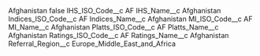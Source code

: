 <?xml version="1.0" encoding="UTF-8"?>
<CustomMetadata xmlns="http://soap.sforce.com/2006/04/metadata" xmlns:xsi="http://www.w3.org/2001/XMLSchema-instance" xmlns:xsd="http://www.w3.org/2001/XMLSchema">
    <label>Afghanistan</label>
    <protected>false</protected>
    <values>
        <field>IHS_ISO_Code__c</field>
        <value xsi:type="xsd:string">AF</value>
    </values>
    <values>
        <field>IHS_Name__c</field>
        <value xsi:type="xsd:string">Afghanistan</value>
    </values>
    <values>
        <field>Indices_ISO_Code__c</field>
        <value xsi:type="xsd:string">AF</value>
    </values>
    <values>
        <field>Indices_Name__c</field>
        <value xsi:type="xsd:string">Afghanistan</value>
    </values>
    <values>
        <field>MI_ISO_Code__c</field>
        <value xsi:type="xsd:string">AF</value>
    </values>
    <values>
        <field>MI_Name__c</field>
        <value xsi:type="xsd:string">Afghanistan</value>
    </values>
    <values>
        <field>Platts_ISO_Code__c</field>
        <value xsi:type="xsd:string">AF</value>
    </values>
    <values>
        <field>Platts_Name__c</field>
        <value xsi:type="xsd:string">Afghanistan</value>
    </values>
    <values>
        <field>Ratings_ISO_Code__c</field>
        <value xsi:type="xsd:string">AF</value>
    </values>
    <values>
        <field>Ratings_Name__c</field>
        <value xsi:type="xsd:string">Afghanistan</value>
    </values>
    <values>
        <field>Referral_Region__c</field>
        <value xsi:type="xsd:string">Europe_Middle_East_and_Africa</value>
    </values>
</CustomMetadata>
